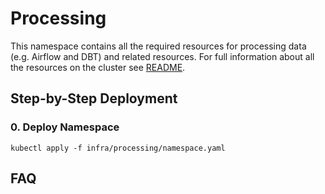 # Processing

This namespace contains all the required resources for processing data (e.g. Airflow and DBT) and related
resources. For full information about all the resources on the cluster see [README](../README.md).

## Step-by-Step Deployment

### 0. Deploy Namespace

```shell
kubectl apply -f infra/processing/namespace.yaml
```


## FAQ

